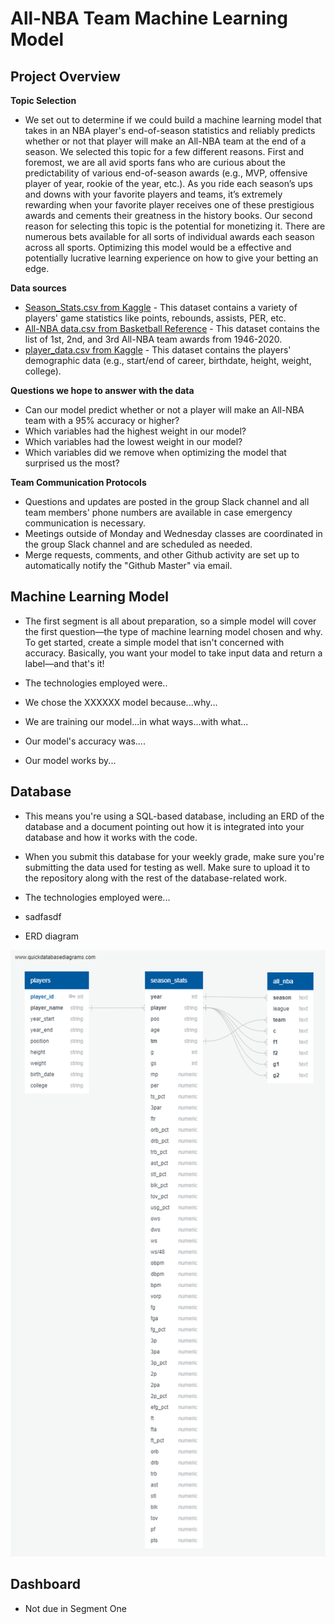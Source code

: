 # All-NBA Team Machine Learning Model

## Project Overview

__Topic Selection__

- We set out to determine if we could build a machine learning model that takes in an NBA player's end-of-season statistics and reliably predicts whether or not that player will make an All-NBA team at the end of a season. We selected this topic for a few different reasons. First and foremost, we are all avid sports fans who are curious about the predictability of various end-of-season awards (e.g., MVP, offensive player of year, rookie of the year, etc.). As you ride each season’s ups and downs with your favorite players and teams, it’s extremely rewarding when your favorite player receives one of these prestigious awards and cements their greatness in the history books. Our second reason for selecting this topic is the potential for monetizing it. There are numerous bets available for all sorts of individual awards each season across all sports. Optimizing this model would be a effective and potentially lucrative learning experience on how to give your betting an edge.
  
__Data sources__

- [Season_Stats.csv from Kaggle](https://www.kaggle.com/drgilermo/nba-players-stats) - This dataset contains a variety of players' game statistics like points, rebounds, assists, PER, etc.
- [All-NBA data.csv from Basketball Reference](https://www.basketball-reference.com/awards/all_league.html) - This dataset contains the list of 1st, 2nd, and 3rd All-NBA team awards from 1946-2020.
- [player_data.csv from Kaggle](https://www.kaggle.com/drgilermo/nba-players-stats) - This dataset contains the players' demographic data (e.g., start/end of career, birthdate, height, weight, college).

__Questions we hope to answer with the data__

- Can our model predict whether or not a player will make an All-NBA team with a 95% accuracy or higher?
- Which variables had the highest weight in our model?
- Which variables had the lowest weight in our model?
- Which variables did we remove when optimizing the model that surprised us the most?

__Team Communication Protocols__

- Questions and updates are posted in the group Slack channel and all team members' phone numbers are available in case emergency communication is necessary.
- Meetings outside of Monday and Wednesday classes are coordinated in the group Slack channel and are scheduled as needed.
- Merge requests, comments, and other Github activity are set up to automatically notify the "Github Master" via email.

## Machine Learning Model

- The first segment is all about preparation, so a simple model will cover the first question—the type of machine learning model chosen and why. To get started, create a simple model that isn't concerned with accuracy. Basically, you want your model to take input data and return a label—and that's it!

- The technologies employed were..
- We chose the XXXXXX model because...why...
- We are training our model...in what ways...with what...
- Our model's accuracy was....
- Our model works by...

## Database

- This means you're using a SQL-based database, including an ERD of the database and a document pointing out how it is integrated into your database and how it works with the code. 
- When you submit this database for your weekly grade, make sure you're submitting the data used for testing as well. Make sure to upload it to the repository along with the rest of the database-related work.

- The technologies employed were... 
- sadfasdf
- ERD diagram

![ERD diagram](nba-db-model.png)


## Dashboard

- Not due in Segment One









